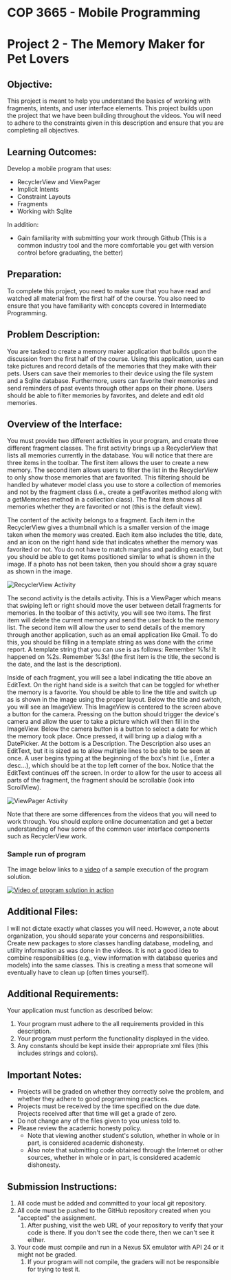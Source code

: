 # COP 3665 - Mobile Programming

# Project 2 - The Memory Maker for Pet Lovers

## Objective:

This project is meant to help you understand the basics of working with fragments, intents, and user interface elements. This project builds upon the project that we have been building throughout the videos. You will need to adhere to the constraints given in this description and ensure that you are completing all objectives. 

## Learning Outcomes:

Develop a mobile program that uses:

- RecyclerView and ViewPager
- Implicit Intents
- Constraint Layouts
- Fragments
- Working with Sqlite

In addition:

- Gain familiarity with submitting your work through Github (This is a common industry tool and the more comfortable you get with version control before graduating, the better)

## Preparation:

To complete this project, you need to make sure that you have read and watched all material from the first half of the course. You also need to ensure that you have familiarity with concepts covered in Intermediate Programming.

## Problem Description:

You are tasked to create a memory maker application that builds upon the discussion from the first half of the course. Using this application, users can take pictures and record details of the memories that they make with their pets. Users can save their memories to their device using the file system and a Sqlite database. Furthermore, users can favorite their memories and send reminders of past events through other apps on their phone. Users should be able to filter memories by favorites, and delete and edit old memories. 

## Overview of the Interface:

You must provide two different activities in your program, and create three different fragment classes. The first activity brings up a RecyclerView that lists all memories currently in the database. You will notice that there are three items in the toolbar. The first item allows the user to create a new memory. The second item allows users to filter the list in the RecyclerView to only show those memories that are favorited. This filtering should be handled by whatever model class you use to store a collection of memories and not by the fragment class (i.e., create a getFavorites method along with a getMemories method in a collection class). The final item shows all memories whether they are favorited or not (this is the default view). 

The content of the activity belongs to a fragment. Each item in the RecyclerView gives a thumbnail which is a smaller version of the image taken when the memory was created. Each item also includes the title, date, and an icon on the right hand side that indicates whether the memory was favorited or not. You do not have to match margins and padding exactly, but you should be able to get items positioned similar to what is shown in the image. If a photo has not been taken, then you should show a gray square as shown in the image. 

![RecyclerView Activity](first.PNG)

The second activity is the details activity. This is a ViewPager which means that swiping left or right should move the user between detail fragments for memories. In the toolbar of this activity, you will see two items. The first item will delete the current memory and send the user back to the memory list. The second item will allow the user to send details of the memory through another application, such as an email application like Gmail. To do this, you should be filling in a template string as was done with the crime report. A template string that you can use is as follows: Remember %1s! It happened on %2s. Remember %3s! (the first item is the title, the second is the date, and the last is the description).

Inside of each fragment, you will see a label indicating the title above an EditText. On the right hand side is a switch that can be toggled for whether the memory is a favorite. You should be able to line the title and switch up as is shown in the image using the proper layout. Below the title and switch, you will see an ImageView. This ImageView is centered to the screen above a button for the camera. Pressing on the button should trigger the device's camera and allow the user to take a picture which will then fill in the ImageView. Below the camera button is a button to select a date for which the memory took place. Once pressed, it will bring up a dialog with a DatePicker. At the bottom is a Description. The Description also uses an EditText, but it is sized as to allow multiple lines to be able to be seen at once. A user begins typing at the beginning of the box's hint (i.e., Enter a desc...), which should be at the top left corner of the box. Notice that the EditText continues off the screen. In order to allow for the user to access all parts of the fragment, the fragment should be scrollable (look into ScrollView). 

![ViewPager Activity](second.PNG)

Note that there are some differences from the videos that you will need to work through. You should explore online documentation and get a better understanding of how some of the common user interface components such as RecyclerView work.

### Sample run of program

The image below links to a [video](https://youtu.be/szX3l1C50fA) of a sample execution of the program solution.

[![Video of program solution in action](https://img.youtube.com/vi/szX3l1C50fA/0.jpg)](https://youtu.be/szX3l1C50fA)

## Additional Files:

I will not dictate exactly what classes you will need. However, a note about organization, you should separate your concerns and responsibilities. Create new packages to store classes handling database, modeling, and utility information as was done in the videos. It is not a good idea to combine responsibilities (e.g., view information with database queries and models) into the same classes. This is creating a mess that someone will eventually have to clean up (often times yourself). 

## Additional Requirements:

Your application must function as described below:

1. Your program must adhere to the all requirements provided in this description.
2. Your program must perform the functionality displayed in the video.
3. Any constants should be kept inside their appropriate xml files (this includes strings and colors). 

## Important Notes:

- Projects will be graded on whether they correctly solve the problem, and whether they adhere to good programming practices.
- Projects must be received by the time specified on the due date. Projects received after that time will get a grade of zero.
- Do not change any of the files given to you unless told to. 
- Please review the academic honesty policy.
  - Note that viewing another student's solution, whether in whole or in part, is considered academic dishonesty.
  - Also note that submitting code obtained through the Internet or other sources, whether in whole or in part, is considered academic dishonesty. 

## Submission Instructions:

1. All code must be added and committed to your local git repository.
2. All code must be pushed to the GitHub repository created when you "accepted" the assignment.
   1. After pushing, visit the web URL of your repository to verify that your code is there.
      If you don't see the code there, then we can't see it either.
3. Your code must compile and run in a Nexus 5X emulator with API 24 or it might not be graded.
   1. If your program will not compile, the graders will not be responsible for trying to test it.
